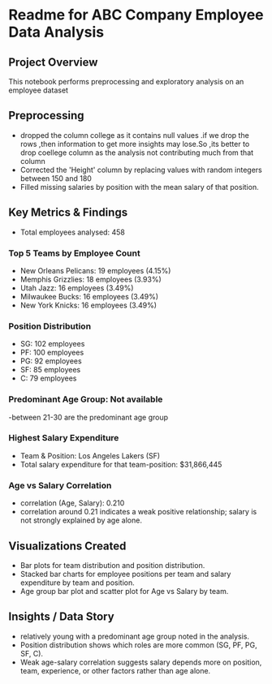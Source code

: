 # Readme for ABC Company Employee Data Analysis

## Project Overview
This notebook performs preprocessing and exploratory analysis on an employee dataset 

## Preprocessing
- dropped the column college as it contains null values .if we drop the rows ,then information to get more insights may lose.So ,its better to drop coellege column as the analysis not contributing much from that column
- Corrected the 'Height' column by replacing values with random integers between 150 and 180 
- Filled missing salaries by position with the mean salary of that position.

## Key Metrics & Findings
- Total employees analysed: 458

### Top 5 Teams by Employee Count
- New Orleans Pelicans: 19 employees (4.15%)
- Memphis Grizzlies: 18 employees (3.93%)
- Utah Jazz: 16 employees (3.49%)
- Milwaukee Bucks: 16 employees (3.49%)
- New York Knicks: 16 employees (3.49%)

### Position Distribution
- SG: 102 employees
- PF: 100 employees
- PG: 92 employees
- SF: 85 employees
- C: 79 employees

### Predominant Age Group: Not available
-between 21-30 are the predominant age group

### Highest Salary Expenditure
- Team & Position: Los Angeles Lakers (SF)
- Total salary expenditure for that team-position: $31,866,445

### Age vs Salary Correlation
-  correlation (Age, Salary): 0.210
-  correlation around 0.21 indicates a weak positive relationship; salary is not strongly explained by age alone.

## Visualizations Created
- Bar plots for team distribution and position distribution.
- Stacked bar charts for employee positions per team and salary expenditure by team and position.
- Age group bar plot and scatter plot for Age vs Salary by team.

## Insights / Data Story
-  relatively young with a predominant age group noted in the analysis.
- Position distribution shows which roles are more common (SG, PF, PG, SF, C).
- Weak age-salary correlation suggests salary depends more on position, team, experience, or other factors rather than age alone.

